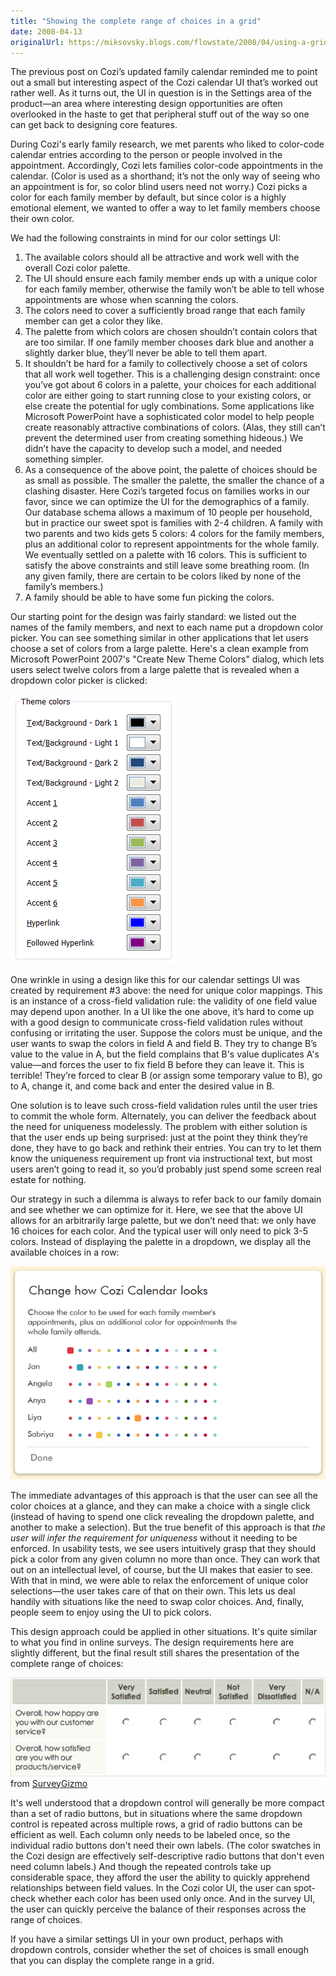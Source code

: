 ```yaml
---
title: "Showing the complete range of choices in a grid"
date: 2008-04-13
originalUrl: https://miksovsky.blogs.com/flowstate/2008/04/using-a-grid-of.html
---
```


<p>
  The previous post on Cozi’s updated family calendar reminded me to point out a
  small but interesting aspect of the Cozi calendar UI that’s worked out rather
  well. As it turns out, the UI in question is in the Settings area of the
  product—an area where interesting design opportunities are often overlooked in
  the haste to get that peripheral stuff out of the way so one can get back to
  designing core features.
</p>
<p>
  During Cozi's early family research, we met parents who liked to color-code
  calendar entries according to the person or people involved in the
  appointment. Accordingly, Cozi lets families color-code appointments in the
  calendar. (Color is used as a shorthand; it’s not the only way of seeing who
  an appointment is for, so color blind users need not worry.) Cozi picks a
  color for each family member by default, but since color is a highly emotional
  element, we wanted to offer a way to let family members choose their own
  color.&nbsp;
</p>
<p>We had the following constraints in mind for our color settings UI:&nbsp;</p>

<ol>
  <li>
    The available colors should all be attractive and work well with the overall
    Cozi color palette.&nbsp;
  </li>

  <li>
    The UI should ensure each family member ends up with a unique color for each
    family member, otherwise the family won’t be able to tell whose appointments
    are whose when scanning the colors.
  </li>

  <li>
    The colors need to cover a sufficiently broad range that each family member
    can get a color they like.&nbsp;
  </li>

  <li>
    The palette from which colors are chosen shouldn’t contain colors that are
    too similar. If one family member chooses dark blue and another a slightly
    darker blue, they’ll never be able to tell them apart.&nbsp;
  </li>

  <li>
    It shouldn’t be hard for a family to collectively choose a set of colors
    that all work well together. This is a challenging design constraint: once
    you’ve got about 6 colors in a palette, your choices for each additional
    color are either going to start running close to your existing colors, or
    else create the potential for ugly combinations. Some applications like
    Microsoft PowerPoint have a sophisticated color model to help people create
    reasonably attractive combinations of colors. (Alas, they still can’t
    prevent the determined user from creating something hideous.) We didn’t have
    the capacity to develop such a model, and needed something simpler.&nbsp;
  </li>

  <li>
    As a consequence of the above point, the palette of choices should be as
    small as possible. The smaller the palette, the smaller the chance of a
    clashing disaster. Here Cozi’s targeted focus on families works in our
    favor, since we can optimize the UI for the demographics of a family. Our
    database schema allows a maximum of 10 people per household, but in practice
    our sweet spot is families with 2-4 children. A family with two parents and
    two kids gets 5 colors: 4 colors for the family members, plus an additional
    color to represent appointments for the whole family. We eventually settled
    on a palette with 16 colors. This is sufficient to satisfy the above
    constraints and still leave some breathing room. (In any given family, there
    are certain to be colors liked by none of the family’s members.)
  </li>

  <li>A family should be able to have some fun picking the colors.</li>
</ol>
<p>
  Our starting point for the design was fairly standard: we listed out the names
  of the family members, and next to each name put a dropdown color picker. You
  can see something similar in other applications that let users choose a set of
  colors from a large palette. Here's a clean example from Microsoft PowerPoint
  2007's &quot;Create New Theme Colors&quot; dialog, which lets users select
  twelve colors from a large palette that is revealed when a dropdown color
  picker is clicked:
</p>
<p>
  <img src="/images/flowstate/PowerPoint%20Theme%20Colors_thumb.png" />&nbsp;
</p>
<p>
  One wrinkle in using a design like this for our calendar settings UI was
  created by requirement #3 above: the need for unique color mappings. This is
  an instance of a cross-field validation rule: the validity of one field value
  may depend upon another. In a UI like the one above, it’s hard to come up with
  a good design to communicate cross-field validation rules without confusing or
  irritating the user. Suppose the colors must be unique, and the user wants to
  swap the colors in field A and field B. They try to change B’s value to the
  value in A, but the field complains that B's value duplicates A's value—and
  forces the user to fix field B before they can leave it. This is terrible!
  They’re forced to clear B (or assign some temporary value to B), go to A,
  change it, and come back and enter the desired value in B.&nbsp;
</p>
<p>
  One solution is to leave such cross-field validation rules until the user
  tries to commit the whole form. Alternately, you can deliver the feedback
  about the need for uniqueness modelessly. The problem with either solution is
  that the user ends up being surprised: just at the point they think they’re
  done, they have to go back and rethink their entries. You can try to let them
  know the uniqueness requirement up front via instructional text, but most
  users aren’t going to read it, so you’d probably just spend some screen real
  estate for nothing.&nbsp;
</p>
<p>
  Our strategy in such a dilemma is always to refer back to our family domain
  and see whether we can optimize for it. Here, we see that the above UI allows
  for an arbitrarily large palette, but we don’t need that: we only have 16
  choices for each color. And the typical user will only need to pick 3-5
  colors. Instead of displaying the palette in a dropdown, we display all the
  available choices in a row:&nbsp;
</p>
<p>
  <img src="/images/flowstate/Cozi%20Calendar%20Colors_thumb.png" />
</p>
<p>
  The immediate advantages of this approach is that the user can see all the
  color choices at a glance, and they can make a choice with a single click
  (instead of having to spend one click revealing the dropdown palette, and
  another to make a selection). But the true benefit of this approach is that
  <em>the user will infer the requirement for uniqueness</em> without it needing
  to be enforced. In usability tests, we see users intuitively grasp that they
  should pick a color from any given column no more than once. They can work
  that out on an intellectual level, of course, but the UI makes that easier to
  see. With that in mind, we were able to relax the enforcement of unique color
  selections—the user takes care of that on their own. This lets us deal handily
  with situations like the need to swap color choices. And, finally, people seem
  to enjoy using the UI to pick colors.
</p>
<p>
  This design approach could be applied in other situations. It's quite similar
  to what you find in online surveys. The design requirements here are slightly
  different, but the final result still shares the presentation of the complete
  range of choices:
</p>
<p>
  <img src="/images/flowstate/SurveyGizmo%20Template_thumb.png" />
  <br /><span>from <a href="http://www.surveygizmo.com/">SurveyGizmo</a></span>
</p>
<p>
  It's well understood that a dropdown control will generally be more compact
  than a set of radio buttons, but in situations where the same dropdown control
  is repeated across multiple rows, a grid of radio buttons can be efficient as
  well. Each column only needs to be labeled once, so the individual radio
  buttons don't need their own labels. (The color swatches in the Cozi design
  are effectively self-descriptive radio buttons that don't even need column
  labels.) And though the repeated controls take up considerable space, they
  afford the user the ability to quickly apprehend relationships between field
  values. In the Cozi color UI, the user can spot-check whether each color has
  been used only once. And in the survey UI, the user can quickly perceive the
  balance of their responses across the range of choices.
</p>
<p>
  If you have a similar settings UI in your own product, perhaps with dropdown
  controls, consider whether the set of choices is small enough that you can
  display the complete range in a grid.
</p>
